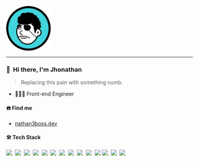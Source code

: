 <img src="https://github.com/nathan2slime/nathan2slime/blob/main/nathan2slime.svg" width="120" />
<hr />

### 👋 &nbsp;Hi there, I'm Jhonathan

> Replacing this pain with something numb.

- 🧑🏻‍💻 Front-end Engineer

#### ☎️ Find me

- [nathan3boss.dev](https://nathan3boss.dev/en)


#### 🛠 Tech Stack

<code><img height="20" src="https://api.iconify.design/logos-typescript-icon.svg"></code>&nbsp;
<code><img height="20" src="https://api.iconify.design/logos-vitejs.svg"></code>&nbsp;
<code><img height="20" src="https://api.iconify.design/logos:graphql.svg"></code>&nbsp;
<code><img height="20" src="https://api.iconify.design/logos:nextjs-icon.svg"></code>&nbsp;
<code><img height="20" src="https://api.iconify.design/logos:storybook-icon.svg"></code>&nbsp;
<code><img height="20" src="https://api.iconify.design/logos:stenciljs-icon.svg"></code>&nbsp;
<code><img height="20" src="https://api.iconify.design/logos-nestjs.svg"></code>&nbsp;
<code><img height="20" src="https://api.iconify.design/logos-vitest.svg"></code>&nbsp;
<code><img height="20" src="https://api.iconify.design/logos-pnpm.svg"></code>&nbsp;
<code><img height="20" src="https://api.iconify.design/logos-aws.svg"></code>&nbsp;
<code><img height="20" src="https://api.iconify.design/logos-nodejs-icon.svg"></code>
<code><img height="20" src="https://api.iconify.design/logos-react.svg"></code>&nbsp;
<code><img height="20" src="https://api.iconify.design/logos-postgresql.svg"></code>&nbsp;
<code><img height="20" src="https://api.iconify.design/logos-mongodb-icon.svg"></code>&nbsp;
